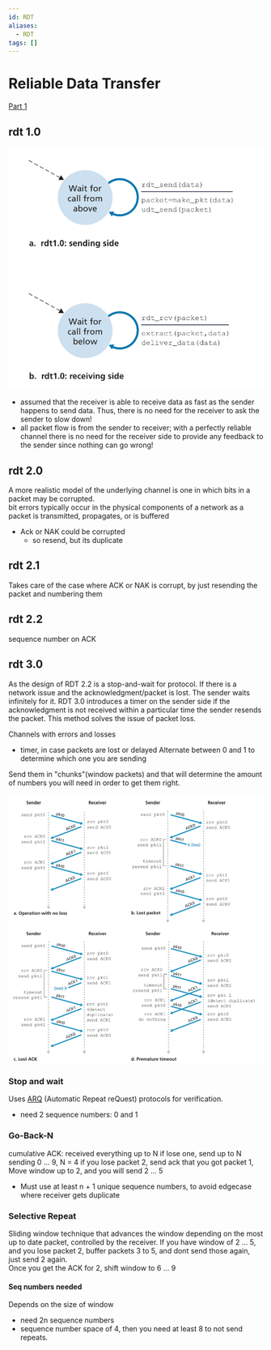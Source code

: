 ```yaml
---
id: RDT
aliases:
  - RDT
tags: []
---
```


# Reliable Data Transfer
[Part 1](https://www.youtube.com/watch?v=nyUHUtmxWg0) 

## rdt 1.0 
![rdt1](../Images/rdt1.png) 
- assumed that the receiver is able to  receive data as fast as the sender happens to send data. Thus, there is no need for the  receiver to ask the sender to slow down! 
- all packet flow is from the sender to receiver; with a perfectly reliable channel there is no need for the receiver side to provide any feedback to the sender since  nothing can go wrong!

## rdt 2.0 
A more realistic model of the underlying channel is one in which bits in a packet may  be corrupted.  
bit errors typically occur in the physical components of a network  as a packet is transmitted, propagates, or is buffered
- Ack or NAK could be corrupted 
  - so resend, but its duplicate

## rdt 2.1
Takes care of the case where ACK or NAK is corrupt, by just resending the packet and numbering them 

## rdt 2.2
sequence number on ACK

## rdt 3.0
As the design of RDT 2.2 is a stop-and-wait for protocol. If there is a network issue and the acknowledgment/packet is lost. The sender waits infinitely for it. RDT 3.0 introduces a timer on the sender side if the acknowledgment is not received within a particular time the sender resends the packet. This method solves the issue of packet loss.

Channels with errors and losses
- timer, in case packets are lost or delayed 
Alternate between 0 and 1 to determine which one you are sending 

Send them in "chunks"(window packets) and that will determine the amount of numbers you will need in order to get them right.  

![r1](../Images/r1.png) 

### Stop and wait 
Uses [ARQ](./ARQ.md) (Automatic Repeat reQuest) protocols for verification.  
- need 2 sequence numbers: 0 and 1 

### Go-Back-N
cumulative ACK: received everything up to N 
if lose one, send up to N 
sending 0 ... 9, N = 4 
if you lose packet 2, send ack that you got packet 1, 
Move window up to 2, and you will send 2 ... 5
- Must use at least n + 1 unique sequence numbers, to avoid edgecase where receiver gets duplicate

### Selective Repeat
Sliding window technique that advances the window depending on the most up to date packet, controlled by the receiver. 
If you have window of 2 ... 5, and you lose packet 2, buffer packets 3 to 5, and dont send those again, just send 2 again.  
Once you get the ACK for 2, shift window to 6 ... 9   

#### Seq numbers needed 
Depends on the size of window
- need 2n sequence numbers
- sequence number space of 4, then you need at least 8 to not send repeats.  


